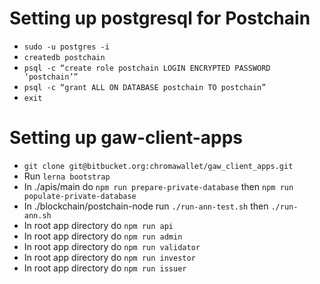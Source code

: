 
# Setting up postgresql for Postchain
* `sudo -u postgres -i`
* `createdb postchain`
* `psql -c “create role postchain LOGIN ENCRYPTED PASSWORD ‘postchain’”`
* `psql -c “grant ALL ON DATABASE postchain TO postchain”`
* `exit`

# Setting up gaw-client-apps
* `git clone git@bitbucket.org:chromawallet/gaw_client_apps.git`
* Run `lerna bootstrap`
* In ./apis/main do `npm run prepare-private-database` then `npm run populate-private-database`
* In ./blockchain/postchain-node run `./run-ann-test.sh` then `./run-ann.sh`
* In root app directory do `npm run api`
* In root app directory do `npm run admin`
* In root app directory do `npm run validator`
* In root app directory do `npm run investor`
* In root app directory do `npm run issuer`
